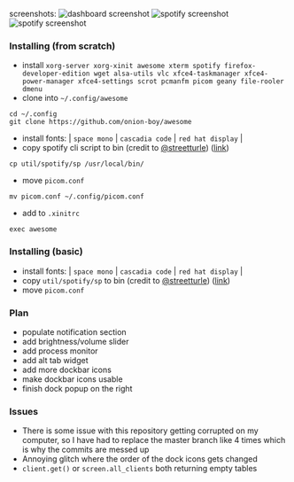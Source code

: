 screenshots:
![dashboard screenshot](https://i.imgur.com/iZrANXx.png)
![spotify screenshot](https://i.imgur.com/cigYkAJ.png)
![spotify screenshot](https://i.imgur.com/UxaWP7V.png)

### Installing (from scratch)
- install `xorg-server xorg-xinit awesome xterm spotify firefox-developer-edition wget alsa-utils vlc xfce4-taskmanager xfce4-power-manager xfce4-settings scrot pcmanfm picom geany file-rooler dmenu`
- clone into `~/.config/awesome`
```
cd ~/.config
git clone https://github.com/onion-boy/awesome
```
- install fonts: | `space mono` | `cascadia code` | `red hat display` |
- copy spotify cli script to bin (credit to [@streetturle](https://github.com/streetturtle)) ([link](https://gist.github.com/streetturtle/fa6258f3ff7b17747ee3))
```
cp util/spotify/sp /usr/local/bin/
```
- move `picom.conf`
```
mv picom.conf ~/.config/picom.conf
```
- add to `.xinitrc`
```
exec awesome
```

### Installing (basic)
- install fonts: | `space mono` | `cascadia code` | `red hat display` |
- copy `util/spotify/sp` to bin (credit to [@streetturle](https://github.com/streetturtle)) ([link](https://gist.github.com/streetturtle/fa6258f3ff7b17747ee3))
- move `picom.conf`

### Plan
- populate notification section
- add brightness/volume slider
- add process monitor
- add alt tab widget
- add more dockbar icons
- make dockbar icons usable
- finish dock popup on the right

### Issues
- There is some issue with this repository getting corrupted on my computer, so I have had to replace the master branch like 4 times which is why the commits are messed up
- Annoying glitch where the order of the dock icons gets changed 
- `client.get()` or `screen.all_clients` both returning empty tables